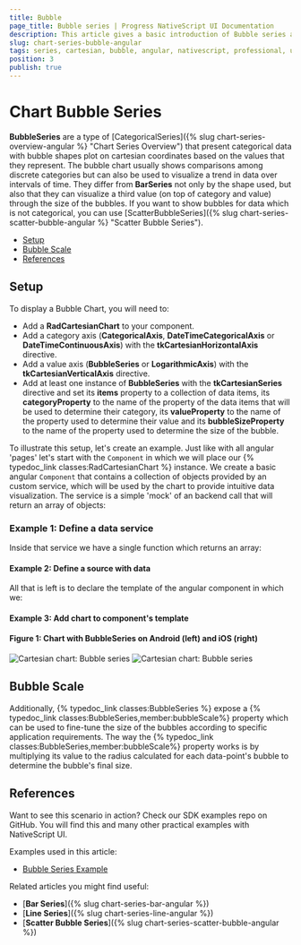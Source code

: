 ```yaml
---
title: Bubble
page_title: Bubble series | Progress NativeScript UI Documentation
description: This article gives a basic introduction of Bubble series and continues with a sample scenario of how Bubble series are used.
slug: chart-series-bubble-angular
tags: series, cartesian, bubble, angular, nativescript, professional, ui
position: 3
publish: true
---
```


# Chart Bubble Series

**BubbleSeries** are a type of [CategoricalSeries]({% slug chart-series-overview-angular %} "Chart Series Overview") that present categorical data with bubble shapes plot on cartesian coordinates based on the values that they represent. The bubble chart usually shows comparisons among discrete categories but can also be used to visualize a trend in data over intervals of time. They differ from **BarSeries** not only by the shape used, but also that they can visualize a third value (on top of category and value) through the size of the bubbles. If you want to show bubbles for data which is not categorical, you can use [ScatterBubbleSeries]({% slug chart-series-scatter-bubble-angular %} "Scatter Bubble Series").

* [Setup](#setup)
* [Bubble Scale](#bubble-scale)
* [References](#references)

## Setup

To display a Bubble Chart, you will need to:

* Add a **RadCartesianChart** to your component.
* Add a category axis (**CategoricalAxis**, **DateTimeCategoricalAxis** or **DateTimeContinuousAxis**) with the **tkCartesianHorizontalAxis** directive.
* Add a value axis (**BubbleSeries** or **LogarithmicAxis**) with the **tkCartesianVerticalAxis** directive.
* Add at least one instance of **BubbleSeries**  with the **tkCartesianSeries** directive and set its **items** property to a collection of data items, its **categoryProperty** to the name of the property of the data items that will be used to determine their category, its **valueProperty** to the name of the property used to determine their value and its **bubbleSizeProperty** to the name of the property used to determine the size of the bubble.

To illustrate this setup, let's create an example. Just like with all angular 'pages' let's start with the `Component` in which we will place our {% typedoc_link classes:RadCartesianChart %} instance. We create a basic angular `Component` that contains a collection of objects provided by an custom service, which will be used by the chart to provide intuitive data visualization. The service is a simple 'mock' of an backend call that will return an array of objects:

### Example 1: Define a data service

<snippet id='chart-angular-data-service'/>

Inside that service we have a single function which returns an array:

#### Example 2: Define a source with data

<snippet id='chart-angular-bubble-data-source'/>

<snippet id='chart-angular-country'/>

All that is left is to declare the template of the angular component in which we:

#### Example 3: Add chart to component's template

<snippet id='chart-angular-bubble-series-component'/>

<snippet id='chart-angular-bubble-series'/>

#### Figure 1: Chart with BubbleSeries on Android (left) and iOS (right)

![Cartesian chart: Bubble series](../../../../img/ns_ui/bubble_series_android.png "Bubble series on Android.") ![Cartesian chart: Bubble series](../../../../img/ns_ui/bubble_series_ios.png "Bubble series on iOS.")

## Bubble Scale

Additionally, {% typedoc_link classes:BubbleSeries %} expose a {% typedoc_link classes:BubbleSeries,member:bubbleScale%} property which can be used to fine-tune the size of the bubbles according to specific application requirements. The way the {% typedoc_link classes:BubbleSeries,member:bubbleScale%} property works is by multiplying its value to the radius calculated for each data-point's bubble to determine the bubble's final size.

## References

Want to see this scenario in action?
Check our SDK examples repo on GitHub. You will find this and many other practical examples with NativeScript UI.

Examples used in this article:

* [Bubble Series Example](https://github.com/NativeScript/nativescript-ui-samples-angular/tree/master/chart/app/examples/series/bubble)

Related articles you might find useful:

* [**Bar Series**]({% slug chart-series-bar-angular %})
* [**Line Series**]({% slug chart-series-line-angular %})
* [**Scatter Bubble Series**]({% slug chart-series-scatter-bubble-angular %})
